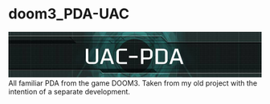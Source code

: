 # doom3_PDA-UAC
![doom3_PDA-UAC](https://raw.githubusercontent.com/viktorandreevich/doom3_PDA-UAC/master/img/pda/logo.png)
All familiar PDA from the game DOOM3. Taken from my old project with the intention of a separate development.

